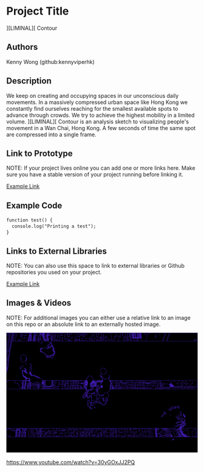 # Project Title
][LIMINAL][ Contour

## Authors
Kenny Wong (github:kennyviperhk)

## Description
We keep on creating and occupying spaces in our unconscious daily movements. In a massively compressed urban space like Hong Kong we constantly find ourselves reaching for the smallest available spots to advance through crowds. We try to achieve the highest mobility in a limited volume.
][LIMINAL][ Contour is an analysis sketch to visualizing people's movement in a Wan Chai, Hong Kong. A few seconds of time the same spot are compressed into a single frame.

## Link to Prototype
NOTE: If your project lives online you can add one or more links here. Make sure you have a stable version of your project running before linking it.

[Example Link](http://www.google.com "Example Link")

## Example Code

```
function test() {
  console.log("Printing a test");
}
```
## Links to External Libraries
 NOTE: You can also use this space to link to external libraries or Github repositories you used on your project.

[Example Link](http://www.google.com "Example Link")

## Images & Videos
NOTE: For additional images you can either use a relative link to an image on this repo or an absolute link to an externally hosted image.

![Example Image](project_images/cover.jpg?raw=true "Example Image")

https://www.youtube.com/watch?v=30yGOxJJ2PQ
